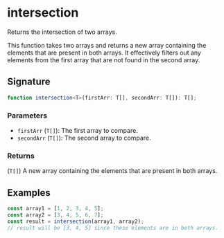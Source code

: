 # intersection

Returns the intersection of two arrays.

This function takes two arrays and returns a new array containing the elements that are
present in both arrays. It effectively filters out any elements from the first array that
are not found in the second array.

## Signature

```typescript
function intersection<T>(firstArr: T[], secondArr: T[]): T[];
```

### Parameters

- `firstArr` (`T[]`): The first array to compare.
- `secondArr` (`T[]`): The second array to compare.

### Returns

(`T[]`) A new array containing the elements that are present in both arrays.

## Examples

```typescript
const array1 = [1, 2, 3, 4, 5];
const array2 = [3, 4, 5, 6, 7];
const result = intersection(array1, array2);
// result will be [3, 4, 5] since these elements are in both arrays.
```
